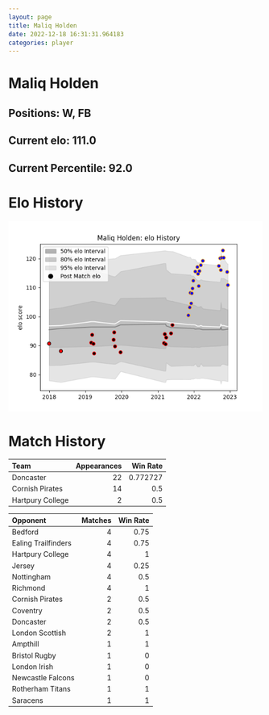 ```yaml
---  
layout: page  
title: Maliq Holden  
date: 2022-12-18 16:31:31.964183  
categories: player  
---
```

# Maliq Holden

## Positions: W, FB

## Current elo: 111.0

## Current Percentile: 92.0

# Elo History


![elo history](history_MaliqHolden.png)
# Match History


| Team             |   Appearances |   Win Rate |
|:-----------------|--------------:|-----------:|
| Doncaster        |            22 |   0.772727 |
| Cornish Pirates  |            14 |   0.5      |
| Hartpury College |             2 |   0.5      |

| Opponent            |   Matches |   Win Rate |
|:--------------------|----------:|-----------:|
| Bedford             |         4 |       0.75 |
| Ealing Trailfinders |         4 |       0.75 |
| Hartpury College    |         4 |       1    |
| Jersey              |         4 |       0.25 |
| Nottingham          |         4 |       0.5  |
| Richmond            |         4 |       1    |
| Cornish Pirates     |         2 |       0.5  |
| Coventry            |         2 |       0.5  |
| Doncaster           |         2 |       0.5  |
| London Scottish     |         2 |       1    |
| Ampthill            |         1 |       1    |
| Bristol Rugby       |         1 |       0    |
| London Irish        |         1 |       0    |
| Newcastle Falcons   |         1 |       0    |
| Rotherham Titans    |         1 |       1    |
| Saracens            |         1 |       1    |